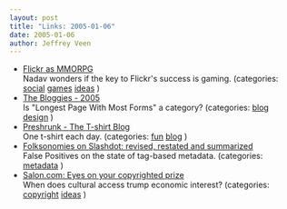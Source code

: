 ```yaml
--- 
layout: post
title: "Links: 2005-01-06"
date: 2005-01-06
author: Jeffrey Veen
---
```

<ul>
    <li><a href="http://www.giantant.com/antenna/archive/2004_12.php3#000952">Flickr as MMORPG</a><br /><span class="link-meta">Nadav wonders if the key to Flickr's success is gaming. (categories: <a href="http://del.icio.us/veen/social">social</a> <a href="http://del.icio.us/veen/games">games</a> <a href="http://del.icio.us/veen/ideas">ideas</a> )</span></li>
    <li><a href="http://2005.bloggies.com/">The Bloggies - 2005</a><br /><span class="link-meta">Is  "Longest Page With Most Forms" a category? (categories: <a href="http://del.icio.us/veen/blog">blog</a> <a href="http://del.icio.us/veen/design">design</a> )</span></li>
    <li><a href="http://preshrunk.info/">Preshrunk - The T-shirt Blog</a><br /><span class="link-meta">One t-shirt each day. (categories: <a href="http://del.icio.us/veen/fun">fun</a> <a href="http://del.icio.us/veen/blog">blog</a> )</span></li>
    <li><a href="http://falsepositives.blogspot.com/2005/01/folksonomies-on-slashdot-revised.html">Folksonomies on Slashdot: revised, restated and summarized</a><br /><span class="link-meta">False Positives on the state of tag-based metadata. (categories: <a href="http://del.icio.us/veen/metadata">metadata</a> )</span></li>
    <li><a href="http://www.salon.com/tech/col/leon/2005/01/05/prize/index.html">Salon.com: Eyes on your copyrighted prize</a><br /><span class="link-meta">When does cultural access trump economic interest? (categories: <a href="http://del.icio.us/veen/copyright">copyright</a> <a href="http://del.icio.us/veen/ideas">ideas</a> )</span></li>
  </ul>
&#8203;
